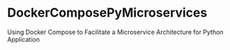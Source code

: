 # DockerComposePyMicroservices
Using Docker Compose to Facilitate a Microservice Architecture for Python Application
